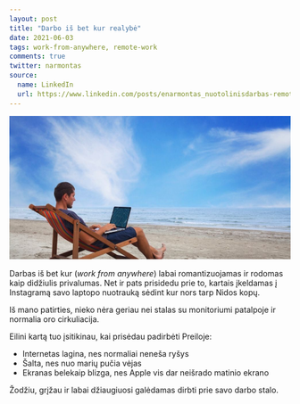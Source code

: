 ```yaml
---
layout: post
title: "Darbo iš bet kur realybė"
date: 2021-06-03
tags: work-from-anywhere, remote-work
comments: true
twitter: narmontas
source:
  name: LinkedIn
  url: https://www.linkedin.com/posts/enarmontas_nuotolinisdarbas-remotework-activity-6806225173780471808-sCM9
---
```


![Work from anywhere](/images/2021/work-from-anywhere.jpg)

Darbas iš bet kur (*work from anywhere*) labai romantizuojamas ir rodomas kaip didžiulis privalumas.
Net ir pats prisidedu prie to, kartais įkeldamas į Instagramą savo laptopo nuotrauką sėdint kur nors tarp Nidos kopų.

Iš mano patirties, nieko nėra geriau nei stalas su monitoriumi patalpoje ir normalia oro cirkuliacija.

Eilini kartą tuo įsitikinau, kai prisėdau padirbėti Preiloje:
  - Internetas lagina, nes normaliai neneša ryšys
  - Šalta, nes nuo marių pučia vėjas
  - Ekranas belekaip blizga, nes Apple vis dar neišrado matinio ekrano

Žodžiu, grįžau ir labai džiaugiuosi galėdamas dirbti prie savo darbo stalo.
